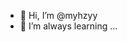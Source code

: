 - 👋 Hi, I’m @myhzyy
- 🌱 I’m always learning ...

<!---
myhzyy/myhzyy is a ✨ special ✨ repository because its `README.md` (this file) appears on your GitHub profile.
You can click the Preview link to take a look at your changes.
--->
